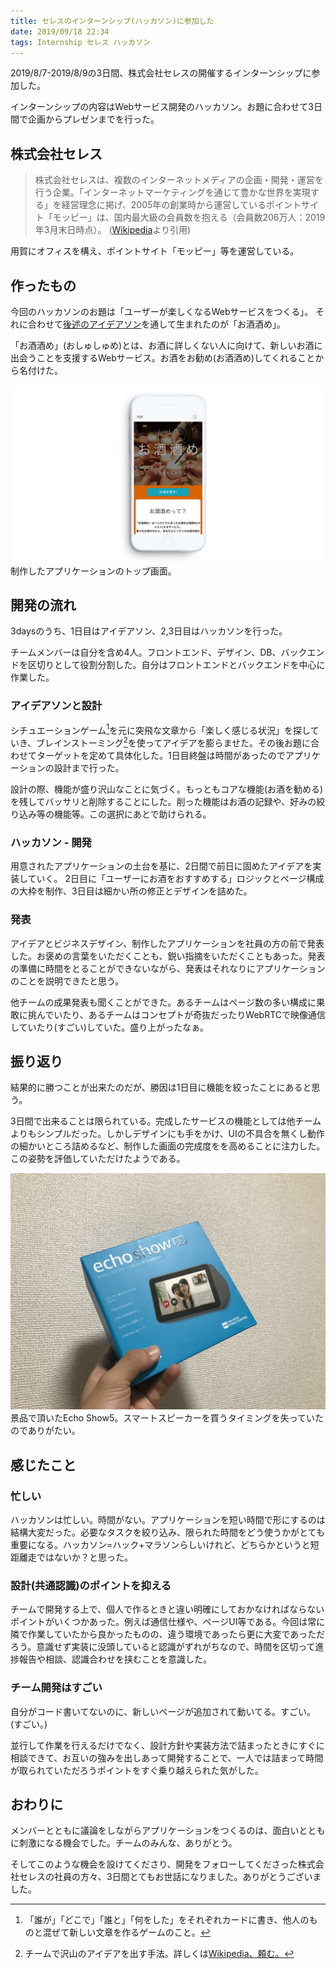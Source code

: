 ```yaml
---
title: セレスのインターンシップ(ハッカソン)に参加した
date: 2019/09/18 22:34
tags: Internship セレス ハッカソン
---
```


2019/8/7-2019/8/9の3日間、株式会社セレスの開催するインターンシップに参加した。

インターンシップの内容はWebサービス開発のハッカソン。お題に合わせて3日間で企画からプレゼンまでを行った。

## 株式会社セレス

> 株式会社セレスは、複数のインターネットメディアの企画・開発・運営を行う企業。「インターネットマーケティングを通じて豊かな世界を実現する」を経営理念に掲げ、2005年の創業時から運営しているポイントサイト「モッピー」は、国内最大級の会員数を抱える（会員数206万人：2019年3月末日時点）。 ([Wikipedia](https://ja.wikipedia.org/wiki/セレス_(インターネット関連企業))より引用)

用賀にオフィスを構え、ポイントサイト「モッピー」等を運営している。

## 作ったもの

今回のハッカソンのお題は「ユーザーが楽しくなるWebサービスをつくる」。
それに合わせて[後述のアイデアソン](#アイデアソンと設計)を通して生まれたのが「お酒酒め」。

「お酒酒め」(おしゅしゅめ)とは、お酒に詳しくない人に向けて、新しいお酒に出会うことを支援するWebサービス。お酒をお勧め(お酒酒め)してくれることから名付けた。

![お酒酒めスクリーンショット](oshushume.png)
制作したアプリケーションのトップ画面。

## 開発の流れ

3daysのうち、1日目はアイデアソン、2,3日目はハッカソンを行った。

チームメンバーは自分を含め4人。フロントエンド、デザイン、DB、バックエンドを区切りとして役割分割した。自分はフロントエンドとバックエンドを中心に作業した。

### アイデアソンと設計

シチュエーションゲーム[^1]を元に突飛な文章から「楽しく感じる状況」を探していき、ブレインストーミング[^2]を使ってアイデアを膨らませた。その後お題に合わせてターゲットを定めて具体化した。1日目終盤は時間があったのでアプリケーションの設計まで行った。

設計の際、機能が盛り沢山なことに気づく。もっともコアな機能(お酒を勧める)を残してバッサリと削除することにした。削った機能はお酒の記録や、好みの絞り込み等の機能等。この選択にあとで助けられる。

### ハッカソン - 開発

用意されたアプリケーションの土台を基に、2日間で前日に固めたアイデアを実装していく。
2日目に「ユーザーにお酒をおすすめする」ロジックとページ構成の大枠を制作、3日目は細かい所の修正とデザインを詰めた。

### 発表

アイデアとビジネスデザイン、制作したアプリケーションを社員の方の前で発表した。お褒めの言葉をいただくことも、鋭い指摘をいただくこともあった。発表の準備に時間をとることができないながら、発表はそれなりにアプリケーションのことを説明できたと思う。

他チームの成果発表も聞くことができた。あるチームはページ数の多い構成に果敢に挑んでいたり、あるチームはコンセプトが奇抜だったりWebRTCで映像通信していたり(すごい)していた。盛り上がったなぁ。

## 振り返り

結果的に勝つことが出来たのだが、勝因は1日目に機能を絞ったことにあると思う。

3日間で出来ることは限られている。完成したサービスの機能としては他チームよりもシンプルだった。しかしデザインにも手をかけ、UIの不具合を無くし動作の細かいところ詰めるなど、制作した画面の完成度をを高めることに注力した。この姿勢を評価していただけたようである。

![Amazon Echo Show5](echoShow5.jpg)
景品で頂いたEcho Show5。スマートスピーカーを買うタイミングを失っていたのでありがたい。

## 感じたこと

### 忙しい

ハッカソンは忙しい。時間がない。アプリケーションを短い時間で形にするのは結構大変だった。必要なタスクを絞り込み、限られた時間をどう使うかがとても重要になる。ハッカソン=ハック+マラソンらしいけれど、どちらかというと短距離走ではないか？と思った。

### 設計(共通認識)のポイントを抑える

チームで開発する上で、個人で作るときと違い明確にしておかなければならないポイントがいくつかあった。例えば通信仕様や、ページUI等である。今回は常に隣で作業していたから良かったものの、違う環境であったら更に大変であっただろう。意識せず実装に没頭していると認識がずれがちなので、時間を区切って進捗報告や相談、認識合わせを挟むことを意識した。

### チーム開発はすごい

自分がコード書いてないのに、新しいページが追加されて動いてる。すごい。(すごい。)

並行して作業を行えるだけでなく、設計方針や実装方法で詰まったときにすぐに相談できて、お互いの強みを出しあって開発することで、一人では詰まって時間が取られていただろうポイントをすぐ乗り越えられた気がした。

## おわりに

メンバーとともに議論をしながらアプリケーションをつくるのは、面白いとともに刺激になる機会でした。チームのみんな、ありがとう。

そしてこのような機会を設けてくださり、開発をフォローしてくださった株式会社セレスの社員の方々、3日間とてもお世話になりました。ありがとうございました。

[^1]: 「誰が」「どこで」「誰と」「何をした」をそれぞれカードに書き、他人のものと混ぜて新しい文章を作るゲームのこと。
[^2]: チームで沢山のアイデアを出す手法。詳しくは[Wikipedia、頼む。](https://ja.wikipedia.org/wiki/ブレインストーミング)
